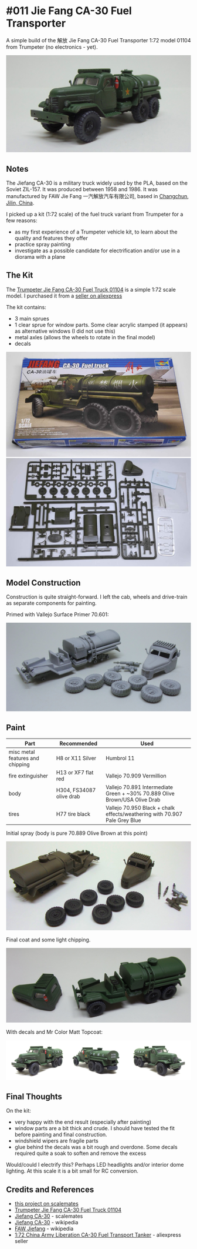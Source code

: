 # #011 Jie Fang CA-30 Fuel Transporter

A simple build of the 解放 Jie Fang CA-30 Fuel Transporter 1:72 model 01104 from Trumpeter (no electronics - yet).

![Build](./assets/CA30FuelTransporter_build.jpg?raw=true)

## Notes

The Jiefang CA-30 is a military truck widely used by the PLA, based on the Soviet ZIL-157.
It was produced between 1958 and 1986.
It was manufactured by FAW Jie Fang 一汽解放汽车有限公司, based in [Changchun, Jilin, China](https://goo.gl/maps/KqF9NMPK2o4Nn5do7).

I picked up a kit (1:72 scale) of the fuel truck variant from Trumpeter for a few reasons:

* as my first experience of a Trumpeter vehicle kit, to learn about the quality and features they offer
* practice spray painting
* investigate as a possible candidate for electrification and/or use in a diorama with a plane

## The Kit

The [Trumpeter Jie Fang CA-30 Fuel Truck 01104](http://www.trumpeter-china.com/index.php?g=home&m=product&a=show&id=2796&l=en)
is a simple 1:72 scale model. I purchased it from a [seller on aliexpress](https://www.aliexpress.com/item/32834495380.html)

The kit contains:

* 3 main sprues
* 1 clear sprue for window parts. Some clear acrylic stamped (it appears) as alternative windows (I did not use this)
* metal axles (allows the wheels to rotate in the final model)
* decals

![kit_box](./assets/kit_box.jpg?raw=true)
![kit_parts](./assets/kit_parts.jpg?raw=true)

## Model Construction

Construction is quite straight-forward. I left the cab, wheels and drive-train as separate components for painting.

Primed with Vallejo Surface Primer 70.601:

![build_01](./assets/build_01.jpg?raw=true)

## Paint

| Part                               | Recommended              | Used |
|------------------------------------|--------------------------|------|
| misc metal features and chipping   | H8 or X11 Silver         | Humbrol 11 |
| fire extinguisher                  | H13 or XF7 flat red      | Vallejo 70.909 Vermillion |
| body                               | H304, FS34087 olive drab | Vallejo 70.891 Intermediate Green + ~30% 70.889 Olive Brown/USA Olive Drab |
| tires                              | H77 tire black           | Vallejo 70.950 Black + chalk effects/weathering with 70.907 Pale Grey Blue |

Initial spray (body is pure 70.889 Olive Brown at this point)

![build_02](./assets/build_02.jpg?raw=true)

Final coat and some light chipping.

![build_03](./assets/build_03.jpg?raw=true)

With decals and Mr Color Matt Topcoat:

![build_04](./assets/build_04.jpg?raw=true)

## Final Thoughts

On the kit:

* very happy with the end result (especially after painting)
* window parts are a bit thick and crude. I should have tested the fit before painting and final construction.
* windshield wipers are fragile parts
* glue behind the decals was a bit rough and overdone. Some decals required quite a soak to soften and remove the excess

Would/could I electrify this? Perhaps LED headlights and/or interior dome lighting. At this scale it is a bit small for RC conversion.

## Credits and References

* [this project on scalemates](https://www.scalemates.com/profiles/mate.php?id=74137&p=projects&project=93196)
* [Trumpeter Jie Fang CA-30 Fuel Truck 01104](http://www.trumpeter-china.com/index.php?g=home&m=product&a=show&id=2796&l=en)
* [Jiefang CA-30](https://www.scalemates.com/kits/trumpeter-01104-jiefang-ca-30--195821) - scalemates
* [Jiefang CA-30](https://en.wikipedia.org/wiki/Jiefang_CA-30) - wikipedia
* [FAW Jiefang](https://en.wikipedia.org/wiki/FAW_Jiefang) - wikipedia
* [1:72 China Army Liberation CA-30 Fuel Transport Tanker](https://www.aliexpress.com/item/32834495380.html) - aliexpress seller
